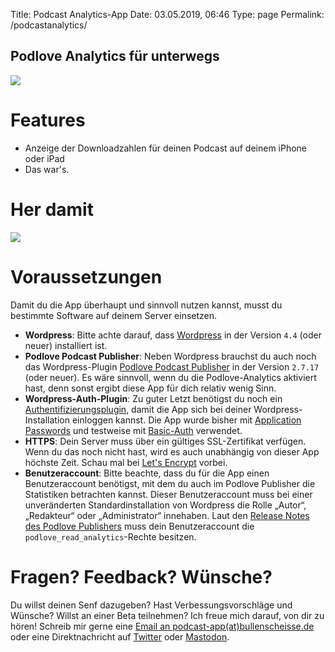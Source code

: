 Title: Podcast Analytics-App
Date: 03.05.2019, 06:46
Type: page
Permalink: /podcastanalytics/

## Podlove Analytics für unterwegs

![](PA_Screenshots.jpeg)

# Features

- Anzeige der Downloadzahlen für deinen Podcast auf deinem iPhone oder iPad
- Das war's.

# Her damit

[![](Download_on_the_App_Store.png)](https://itunes.apple.com/us/app/podcast-analytics/id1460023828?l=de&ls=1&mt=8)

# Voraussetzungen

Damit du die App überhaupt und sinnvoll nutzen kannst, musst du bestimmte Software auf deinem Server einsetzen.

- **Wordpress**: Bitte achte darauf, dass [Wordpress](https://wordpress.org) in der Version `4.4` (oder neuer) installiert ist. 
- **Podlove Podcast Publisher**: Neben Wordpress brauchst du auch noch das Wordpress-Plugin [Podlove Podcast Publisher](https://publisher.podlove.org) in der Version `2.7.17` (oder neuer). Es wäre sinnvoll, wenn du die Podlove-Analytics aktiviert hast, denn sonst ergibt diese App für dich relativ wenig Sinn.
- **Wordpress-Auth-Plugin**: Zu guter Letzt benötigst du noch ein [Authentifizierungsplugin](https://developer.wordpress.org/rest-api/using-the-rest-api/authentication/#authentication-plugins), damit die App sich bei deiner Wordpress-Installation einloggen kannst. Die App wurde bisher mit [Application Passwords](https://wordpress.org/plugins/application-passwords/) und testweise mit [Basic-Auth](https://github.com/WP-API/Basic-Auth) verwendet.
- **HTTPS**: Dein Server muss über ein gültiges SSL-Zertifikat verfügen. Wenn du das noch nicht hast, wird es auch unabhängig von dieser App höchste Zeit. Schau mal bei [Let's Encrypt](https://letsencrypt.org) vorbei.
- **Benutzeraccount**: Bitte beachte, dass du für die App einen Benutzeraccount benötigst, mit dem du auch im Podlove Publisher die Statistiken betrachten kannst. Dieser Benutzeraccount muss bei einer unveränderten Standardinstallation von Wordpress die Rolle „Autor“, „Redakteur“ oder „Administrator“ innehaben. Laut den [Release Notes des Podlove Publishers](https://wordpress.org/plugins/podlove-podcasting-plugin-for-wordpress/#developers) muss dein Benutzeraccount die `podlove_read_analytics`-Rechte besitzen.

# Fragen? Feedback? Wünsche?

Du willst deinen Senf dazugeben? Hast Verbessungsvorschläge und Wünsche? Willst an einer Beta teilnehmen? Ich freue mich darauf, von dir zu hören! Schreib mir gerne eine [Email an podcast-app(at)bullenscheisse.de](mailto:podcast-app@bullenscheisse.de) oder eine Direktnachricht auf [Twitter](https://twitter.com/zeitschlag) oder [Mastodon](https://chaos.social/@zeitschlag).
